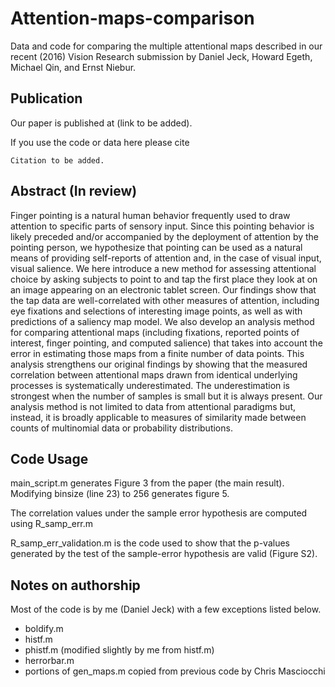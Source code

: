 # Attention-maps-comparison

Data and code for comparing the multiple attentional maps described in our recent (2016) Vision Research submission by Daniel Jeck, Howard Egeth, Michael Qin, and Ernst Niebur.

## Publication

Our paper is published at (link to be added).

If you use the code or data here please cite

```
Citation to be added.
```

## Abstract (In review)

Finger pointing is a natural human behavior frequently used to draw attention to specific parts of sensory input. Since this pointing behavior is likely preceded and/or accompanied by the deployment of attention by the pointing person, we hypothesize that pointing can be used as a natural means of providing self-reports of attention and, in the case of visual input, visual salience.  We here introduce a new method for assessing attentional choice by asking subjects to point to and tap the first place they look at on an image appearing on an electronic tablet screen. Our findings show that the tap data are well-correlated with other measures of attention, including eye fixations and selections of interesting image points, as well as with predictions of a saliency map model. We also develop an analysis method for comparing attentional maps (including fixations, reported points of interest, finger pointing, and computed salience) that takes into account the error in estimating those maps from a finite number of data points. This analysis strengthens our original findings by showing that the measured correlation between attentional maps drawn from identical underlying processes is systematically underestimated.  The underestimation is strongest when the number of samples is small but it is always present.  Our analysis method is not limited to data from attentional paradigms but, instead, it is broadly applicable to measures of similarity made between counts of multinomial data or probability distributions.

## Code Usage

main_script.m generates Figure 3 from the paper (the main result). Modifying binsize (line 23) to 256 generates figure 5.

The correlation values under the sample error hypothesis are computed using R_samp_err.m

R_samp_err_validation.m is the code used to show that the p-values generated by the test of the sample-error hypothesis are valid (Figure S2).


## Notes on authorship
Most of the code is by me (Daniel Jeck) with a few exceptions listed below.

* boldify.m
* histf.m
* phistf.m (modified slightly by me from histf.m)
* herrorbar.m
* portions of gen_maps.m copied from previous code by Chris Masciocchi


